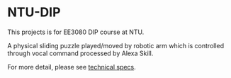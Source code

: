 # NTU-DIP
This projects is for EE3080 DIP course at NTU. 

A physical sliding puzzle played/moved by robotic arm which is controlled through vocal command processed by Alexa Skill. 

For more detail, please see [technical specs](./DIP_Interim_Report.pdf).
